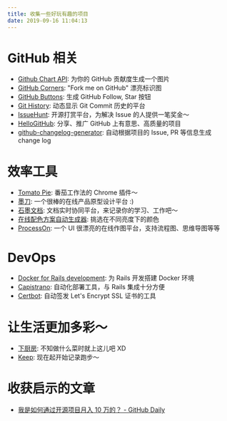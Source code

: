 ```yaml
---
title: 收集一些好玩有趣的项目
date: 2019-09-16 11:04:13
---
```


# GitHub 相关

- [Github Chart API](https://github.com/2016rshah/githubchart-api): 为你的 GitHub 贡献度生成一个图片
- [GitHub Corners](https://github.com/tholman/github-corners): "Fork me on GitHub" 漂亮标识图
- [GitHub Buttons](https://buttons.github.io): 生成 GitHub Follow, Star 按钮
- [Git History](https://github.com/pomber/git-history): 动态显示 Git Commit 历史的平台
- [IssueHunt](https://issuehunt.io/): 开源打赏平台，为解决 Issue 的人提供一笔奖金～
- [HelloGitHub](https://hellogithub.com/): 分享、推广 GitHub 上有意思、高质量的项目
- [github-changelog-generator](https://github.com/github-changelog-generator/github-changelog-generator): 自动根据项目的 Issue, PR 等信息生成 change log

# 效率工具

- [Tomato Pie](https://github.com/t9tio/tomato-pie): 番茄工作法的 Chrome 插件～
- [墨刀](https://modao.cc/): 一个很棒的在线产品原型设计平台 :)
- [石墨文档](https://shimo.im): 文档实时协同平台，来记录你的学习、工作吧～
- [在线配色方案自动生成器](http://www.peise.net/tools/color/online.html): 挑选在不同亮度下的颜色
- [ProcessOn](https://www.processon.com): 一个 UI 很漂亮的在线作图平台，支持流程图、思维导图等等

# DevOps

- [Docker for Rails development](https://github.com/evilmartians/terraforming-rails/tree/master/examples/dockerdev): 为 Rails 开发搭建 Docker 环境
- [Capistrano](https://github.com/capistrano/capistrano): 自动化部署工具，与 Rails 集成十分方便
- [Certbot](https://certbot.eff.org/): 自动签发 Let's Encrypt SSL 证书的工具

# 让生活更加多彩～

- [下厨房](https://www.xiachufang.com/): 不知做什么菜时就上这儿吧 XD
- [Keep](https://www.gotokeep.com): 现在起开始记录跑步～

# 收获启示的文章

- [我是如何通过开源项目月入 10 万的？ - GitHub Daily](https://zhuanlan.zhihu.com/p/77361802)